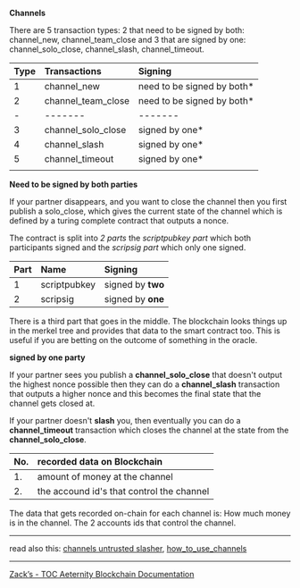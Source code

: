 **Channels**

There are 5 transaction types: 2 that need to be signed by both:
channel_new, channel_team_close and 3 that are signed by one:
channel_solo_close, channel_slash, channel_timeout.

| Type | Transactions       | Signing                    |
|:-----|:-------------------|:---------------------------|
| 1    | channel_new        | need to be signed by both* |
| 2    | channel_team_close | need to be signed by both* |
| -    | -------            | -------                    |
| 3    | channel_solo_close | signed by one*             |
| 4    | channel_slash      | signed by one*             |
| 5    | channel_timeout    | signed by one*             |
|      |                    |                            |


**Need to be signed by both parties**

If your partner disappears, and you want to close the channel then you
first publish a solo_close, which gives the current state of the channel
which is defined by a turing complete contract that outputs a nonce.

The contract is split into _2 parts_ the _scriptpubkey part_ which both
participants signed and the _scripsig part_ which only one signed.

| Part | Name         | Signing           |
|:-----|:-------------|:------------------|
| 1    | scriptpubkey | signed by **two** |
| 2    | scripsig     | signed by **one** |

There is a third part that goes in the middle. The blockchain looks
things up in the merkel tree and provides that data to the smart
contract too. This is useful if you are betting on the outcome of
something in the oracle.


**signed by one party**

If your partner sees you publish a **channel_solo_close** that doesn't
output the highest nonce possible then they can do a **channel_slash**
transaction that outputs a higher nonce and this becomes the final state
that the channel gets closed at.

If your partner doesn't **slash** you, then eventually you can do a
**channel_timeout** transaction which closes the channel at the state
from the **channel_solo_close**.

| No. | recorded data on Blockchain               |
|:----|:------------------------------------------|
| 1.  | amount of money at the channel            |
| 2.  | the accound id's that control the channel |

The data that gets recorded on-chain for each channel is: How much money
is in the channel. The 2 accounts ids that control the channel.

***
read also this: [channels untrusted slasher](channels_untrusted_slasher), [how_to_use_channels](how_to_use_channels)
***
[Zack’s - TOC Aeternity Blockchain Documentation](Zack_Docs_TOC)